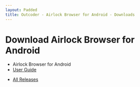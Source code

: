 ```yaml
---
layout: Padded
title: Outcoder - Airlock Browser for Android - Downloads
---
```


# Download Airlock Browser for Android

 <script src="https://ajax.googleapis.com/ajax/libs/jquery/2.1.3/jquery.min.js"></script>
<script>
    $(document).ready (function () {
        $.getJSON("https://api.github.com/repos/OutcoderSoftware/AirlockBrowser/releases/latest").done(function (data) {
            $ ('#prod-download').attr ('href', data.assets[0].browser_download_url); 
			$ ('#versionSpan').text(data.name); 
        })
    });
</script>

<ul>
<li>
<a id="prod-download">Airlock Browser <span id="versionSpan"></span> for Android</a>
</li>
<li>
<a href="../UserGuides/V2/">User Guide</a>
</li>
</ul>


* [All Releases](https://github.com/OutcoderSoftware/AirlockBrowser/releases)
